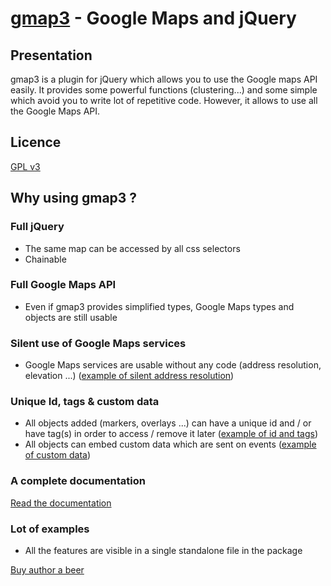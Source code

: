 [gmap3](http://gmap3.net/) - Google Maps and jQuery
===================================================

Presentation
------------

gmap3 is a plugin for jQuery which allows you to use the Google maps API easily.
It provides some powerful functions (clustering...) and some simple which avoid you to write lot of repetitive code.
However, it allows to use all the Google Maps API.

Licence
-------
[GPL v3](http://www.gnu.org/licenses/gpl.html)

Why using gmap3 ?
-----------------

### Full jQuery
 - The same map can be accessed by all css selectors
 - Chainable

### Full Google Maps API
 - Even if gmap3 provides simplified types, Google Maps types and objects are still usable

### Silent use of Google Maps services
 - Google Maps services are usable without any code (address resolution, elevation ...) ([example of silent address resolution](http://gmap3.net/en/catalog/10-overlays/marker-41))

### Unique Id, tags & custom data
 - All objects added (markers, overlays ...) can have a unique id and / or have tag(s) in order to access / remove it later ([example of id and tags](http://gmap3.net/en/catalog/16-misc/clear-59))
 - All objects can embed custom data which are sent on events ([example of custom data](http://gmap3.net/en/catalog/10-overlays/marker-41))

### A complete documentation
 [Read the documentation](http://gmap3.net/en/catalog/)

### Lot of examples 
 - All the features are visible in a single standalone file in the package


[Buy author a beer](https://www.paypal.com/cgi-bin/webscr?cmd=_s-xclick&hosted_button_id=WCUX27CFV79S2)
